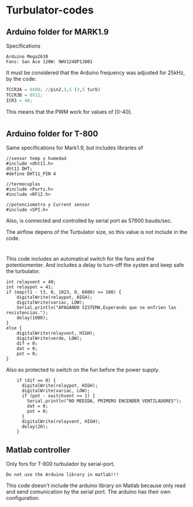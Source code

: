 # Turbulator-codes

## Arduino folder for MARK1.9

Specifications
```
Arduino Mega2630
Fans: San Ace 120W: 9WV1248P1J001
```

It must be considered that the Arduino frequency was adjusted for 25kHz, by the code:
``` python
TCCR3A = 0X00; //pin2,3,5 (3,5 turb)
TCCR3B = 0X12;
ICR3 = 40;
```
This means that the PWM work for values of [0-40].
#
## Arduino folder for T-800
Same specifications for Mark1.9, but includes libraries of

``` arduino
//sensor temp y humedad
#include <dht11.h>
dht11 DHT;
#define DHT11_PIN 4

//termocuplas
#include <Ports.h>
#include <RF12.h>

//potenciometro y Current sensor
#include <SPI.h>
```

Also, is connected and controlled by serial port as 57600 bauds/sec.

The airflow depens of the Turbulator size, so this value is not include in the code.
#
This code includes an automatical switch for the fans and the potentiomenter. And includes a delay to turn-off the systen and keep safe the turbulator.
``` arduino
int relayvent = 40;
int relaypot = 41;
if (map(t1 - t3, 0, 1023, 0, 6000) >= 100) {
    digitalWrite(relaypot, HIGH);
    digitalWrite(variac, LOW);
    Serial.println("APAGANDO SISTEMA,Esperando que se enfríen las resistencias.");
    delay(1000);
}
else {
    digitalWrite(relayvent, HIGH);
    digitalWrite(verde, LOW);
    dif = 0;
    dat = 0;
    pot = 0;
}
```
Also es protected to switch on the fun before the power supply.

```arduino
    if (dif == 0) {
      digitalWrite(relaypot, HIGH);
      digitalWrite(variac, LOW);
      if (pot - switchvent >= 1) {
        Serial.println("NO MEDIDA, PRIMERO ENCENDER VENTILADORES");
        dat = 0;
        pot = 0;
      }
      digitalWrite(relayvent, HIGH);
      delay(20);
    }
```

## Matlab controller

Only fors for T-800 turbulador by serial-port. 
```
Do not use the Arduino library in matlab!!!
```
This code doesn't include the arduino library on Matlab because only read and send comunication by the serial port. The arduino has their own configuration.

